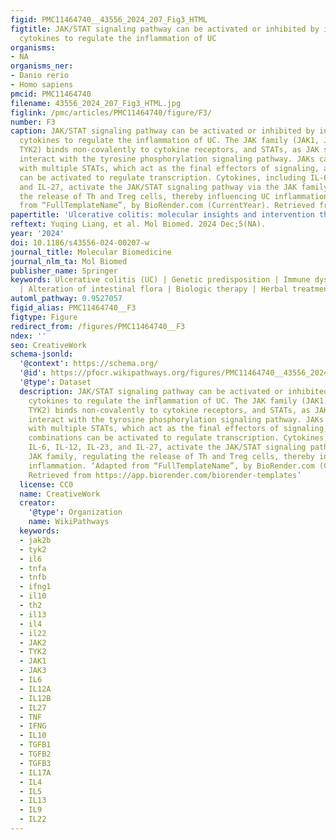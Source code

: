 ```yaml
---
figid: PMC11464740__43556_2024_207_Fig3_HTML
figtitle: JAK/STAT signaling pathway can be activated or inhibited by inflammatory
  cytokines to regulate the inflammation of UC
organisms:
- NA
organisms_ner:
- Danio rerio
- Homo sapiens
pmcid: PMC11464740
filename: 43556_2024_207_Fig3_HTML.jpg
figlink: /pmc/articles/PMC11464740/figure/F3/
number: F3
caption: JAK/STAT signaling pathway can be activated or inhibited by inflammatory
  cytokines to regulate the inflammation of UC. The JAK family (JAK1, JAK2, JAK3,
  TYK2) binds non-covalently to cytokine receptors, and STATs, as JAK substrates,
  interact with the tyrosine phosphorylation signaling pathway. JAKs can interact
  with multiple STATs, which act as the final effectors of signaling, and these combinations
  can be activated to regulate transcription. Cytokines, including IL-6, IL-12, IL-23,
  and IL-27, activate the JAK/STAT signaling pathway via the JAK family, regulating
  the release of Th and Treg cells, thereby influencing UC inflammation. ‘Adapted
  from “FullTemplateName”, by BioRender.com (CurrentYear). Retrieved from https://app.biorender.com/biorender-templates’
papertitle: 'Ulcerative colitis: molecular insights and intervention therapy'
reftext: Yuqing Liang, et al. Mol Biomed. 2024 Dec;5(NA).
year: '2024'
doi: 10.1186/s43556-024-00207-w
journal_title: Molecular Biomedicine
journal_nlm_ta: Mol Biomed
publisher_name: Springer
keywords: Ulcerative colitis (UC) | Genetic predisposition | Immune dysregulation
  | Alteration of intestinal flora | Biologic therapy | Herbal treatment
automl_pathway: 0.9527057
figid_alias: PMC11464740__F3
figtype: Figure
redirect_from: /figures/PMC11464740__F3
ndex: ''
seo: CreativeWork
schema-jsonld:
  '@context': https://schema.org/
  '@id': https://pfocr.wikipathways.org/figures/PMC11464740__43556_2024_207_Fig3_HTML.html
  '@type': Dataset
  description: JAK/STAT signaling pathway can be activated or inhibited by inflammatory
    cytokines to regulate the inflammation of UC. The JAK family (JAK1, JAK2, JAK3,
    TYK2) binds non-covalently to cytokine receptors, and STATs, as JAK substrates,
    interact with the tyrosine phosphorylation signaling pathway. JAKs can interact
    with multiple STATs, which act as the final effectors of signaling, and these
    combinations can be activated to regulate transcription. Cytokines, including
    IL-6, IL-12, IL-23, and IL-27, activate the JAK/STAT signaling pathway via the
    JAK family, regulating the release of Th and Treg cells, thereby influencing UC
    inflammation. ‘Adapted from “FullTemplateName”, by BioRender.com (CurrentYear).
    Retrieved from https://app.biorender.com/biorender-templates’
  license: CC0
  name: CreativeWork
  creator:
    '@type': Organization
    name: WikiPathways
  keywords:
  - jak2b
  - tyk2
  - il6
  - tnfa
  - tnfb
  - ifng1
  - il10
  - th2
  - il13
  - il4
  - il22
  - JAK2
  - TYK2
  - JAK1
  - JAK3
  - IL6
  - IL12A
  - IL12B
  - IL27
  - TNF
  - IFNG
  - IL10
  - TGFB1
  - TGFB2
  - TGFB3
  - IL17A
  - IL4
  - IL5
  - IL13
  - IL9
  - IL22
---
```

